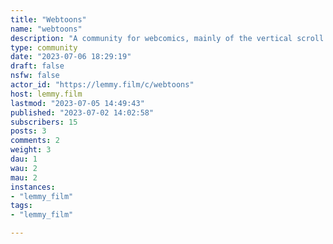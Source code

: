 ```yaml
---
title: "Webtoons" 
name: "webtoons"
description: "A community for webcomics, mainly of the vertical scroll formal!In this community, you can...- Talk about webtoons, of yours or others'- Promote your own or others' webtoons- Post fan art- Make theories- Give tips and suggestions, or receive them- And many more!Enjoy your stay!"
type: community
date: "2023-07-06 18:29:19"
draft: false
nsfw: false
actor_id: "https://lemmy.film/c/webtoons"
host: lemmy.film
lastmod: "2023-07-05 14:49:43"
published: "2023-07-02 14:02:58"
subscribers: 15
posts: 3
comments: 2
weight: 3
dau: 1
wau: 2
mau: 2
instances:
- "lemmy_film"
tags: 
- "lemmy_film"

---
```

